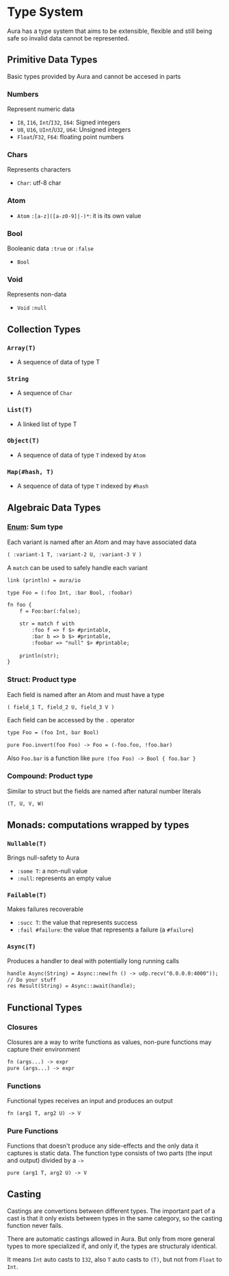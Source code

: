 # Type System

Aura has a type system that aims to be extensible, flexible and still being safe so invalid data cannot be represented.

## Primitive Data Types

Basic types provided by Aura and cannot be accesed in parts

### Numbers

Represent numeric data

- `I8`, `I16`, `Int`/`I32`, `I64`: Signed integers
- `U8`, `U16`, `UInt`/`U32`, `U64`: Unsigned integers
- `Float`/`F32`, `F64`: floating point numbers

### Chars

Represents characters

- `Char`: utf-8 char

### Atom

- `Atom` `:[a-z]([a-z0-9]|-)*`: it is its own value

### Bool

Booleanic data `:true` or `:false`

- `Bool`

### Void

Represents non-data

- `Void` `:null`

## Collection Types

### `Array(T)`

- A sequence of data of type T

### `String`

- A sequence of `Char`

### `List(T)`

- A linked list of type T

### `Object(T)`

- A sequence of data of type `T` indexed by `Atom`

### `Map(#hash, T)`

- A sequence of data of type `T` indexed by `#hash`

## Algebraic Data Types

### [Enum](./types/enum.md): Sum type

Each variant is named after an Atom and may have associated data

```txt
( :variant-1 T, :variant-2 U, :variant-3 V )
```

A `match` can be used to safely handle each variant

```txt
link (println) = aura/io

type Foo = (:foo Int, :bar Bool, :foobar)

fn foo {
    f = Foo:bar(:false);

    str = match f with
        :foo f => f $> #printable,
        :bar b => b $> #printable,
        :foobar => "null" $> #printable;
    
    println(str);
}
```

### Struct: Product type

Each field is named after an Atom and must have a type

```txt
( field_1 T, field_2 U, field_3 V )
```

Each field can be accessed by the `.` operator

```txt
type Foo = (foo Int, bar Bool)

pure Foo.invert(foo Foo) -> Foo = (-foo.foo, !foo.bar)

```

Also `Foo.bar` is a function like `pure (foo Foo) -> Bool { foo.bar }`

### Compound: Product type

Similar to struct but the fields are named after natural number literals

```txt
(T, U, V, W)
```

## Monads: computations wrapped by types

### `Nullable(T)`

Brings null-safety to Aura

- `:some T`: a non-null value
- `:null`: represents an empty value

### `Failable(T)`

Makes failures recoverable

- `:succ T`: the value that represents success
- `:fail #failure`: the value that represents a failure (a `#failure`)

### `Async(T)`

Produces a handler to deal with potentially long running calls

```txt
handle Async(String) = Async::new(fn () -> udp.recv("0.0.0.0:4000"));
// Do your stuff
res Result(String) = Async::await(handle);
```

## Functional Types

### Closures

Closures are a way to write functions as values, non-pure functions may capture their environment

```txt
fn (args...) -> expr
pure (args...) -> expr
```

### Functions

Functional types receives an input and produces an output

```txt
fn (arg1 T, arg2 U) -> V
```

### Pure Functions

Functions that doesn't produce any side-effects and the only data it captures is static data. The function type consists of two parts (the input and output) divided by a `->`

```txt
pure (arg1 T, arg2 U) -> V
```

## Casting

Castings are convertions between different types. The important part of a cast is that it only exists between types in the same category, so the casting function never fails.

There are automatic castings allowed in Aura. But only from more general types to more specialized if, and only if, the types are structuraly identical.

It means `Int` auto casts to `I32`, also `T` auto casts to `(T)`, but not from `Float` to `Int`.
